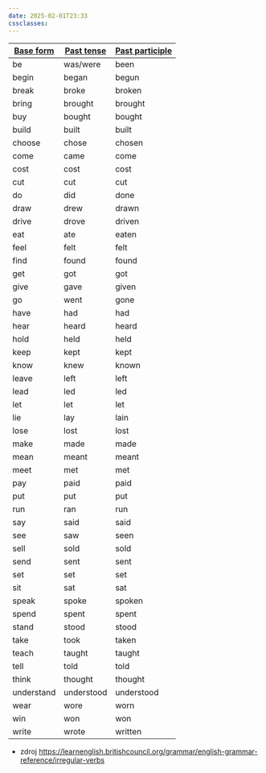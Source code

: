 ```yaml
---
date: 2025-02-01T23:33
cssclasses:
---
```


| <u>Base form</u> | <u>Past tense</u> | <u>Past participle</u> |
| ---------------- | ----------------- | ---------------------- |
| be               | was/were          | been                   |
| begin            | began             | begun                  |
| break            | broke             | broken                 |
| bring            | brought           | brought                |
| buy              | bought            | bought                 |
| build            | built             | built                  |
| choose           | chose             | chosen                 |
| come             | came              | come                   |
| cost             | cost              | cost                   |
| cut              | cut               | cut                    |
| do               | did               | done                   |
| draw             | drew              | drawn                  |
| drive            | drove             | driven                 |
| eat              | ate               | eaten                  |
| feel             | felt              | felt                   |
| find             | found             | found                  |
| get              | got               | got                    |
| give             | gave              | given                  |
| go               | went              | gone                   |
| have             | had               | had                    |
| hear             | heard             | heard                  |
| hold             | held              | held                   |
| keep             | kept              | kept                   |
| know             | knew              | known                  |
| leave            | left              | left                   |
| lead             | led               | led                    |
| let              | let               | let                    |
| lie              | lay               | lain                   |
| lose             | lost              | lost                   |
| make             | made              | made                   |
| mean             | meant             | meant                  |
| meet             | met               | met                    |
| pay              | paid              | paid                   |
| put              | put               | put                    |
| run              | ran               | run                    |
| say              | said              | said                   |
| see              | saw               | seen                   |
| sell             | sold              | sold                   |
| send             | sent              | sent                   |
| set              | set               | set                    |
| sit              | sat               | sat                    |
| speak            | spoke             | spoken                 |
| spend            | spent             | spent                  |
| stand            | stood             | stood                  |
| take             | took              | taken                  |
| teach            | taught            | taught                 |
| tell             | told              | told                   |
| think            | thought           | thought                |
| understand       | understood        | understood             |
| wear             | wore              | worn                   |
| win              | won               | won                    |
| write            | wrote             | written                |

- zdroj https://learnenglish.britishcouncil.org/grammar/english-grammar-reference/irregular-verbs